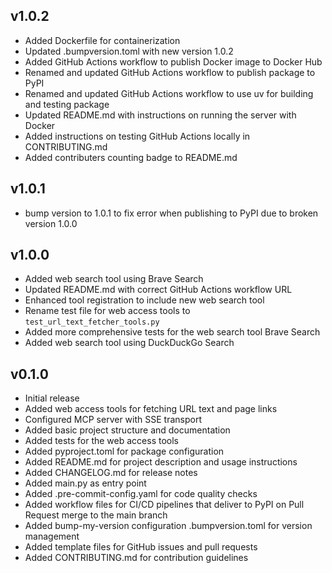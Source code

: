 ## v1.0.2
* Added Dockerfile for containerization
* Updated .bumpversion.toml with new version 1.0.2
* Added GitHub Actions workflow to publish Docker image to Docker Hub
* Renamed and updated GitHub Actions workflow to publish package to PyPI
* Renamed and updated GitHub Actions workflow to use uv for building and testing package
* Updated README.md with instructions on running the server with Docker
* Added instructions on testing GitHub Actions locally in CONTRIBUTING.md
* Added contributers counting badge to README.md

## v1.0.1
* bump version to 1.0.1 to fix error when publishing to PyPI due to broken version 1.0.0

## v1.0.0
* Added web search tool using Brave Search
* Updated README.md with correct GitHub Actions workflow URL
* Enhanced tool registration to include new web search tool
* Rename test file for web access tools to `test_url_text_fetcher_tools.py`
* Added more comprehensive tests for the web search tool Brave Search
* Added web search tool using DuckDuckGo Search

## v0.1.0
* Initial release
* Added web access tools for fetching URL text and page links
* Configured MCP server with SSE transport
* Added basic project structure and documentation
* Added tests for the web access tools
* Added pyproject.toml for package configuration
* Added README.md for project description and usage instructions
* Added CHANGELOG.md for release notes
* Added main.py as entry point
* Added .pre-commit-config.yaml for code quality checks
* Added workflow files for CI/CD pipelines that deliver to PyPI on Pull Request merge to the main branch
* Added bump-my-version configuration .bumpversion.toml for version management
* Added template files for GitHub issues and pull requests
* Added CONTRIBUTING.md for contribution guidelines
